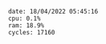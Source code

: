 

                date: 18/04/2022 05:45:16
                cpu: 0.1%
                ram: 18.9%
                cycles: 17160

                         